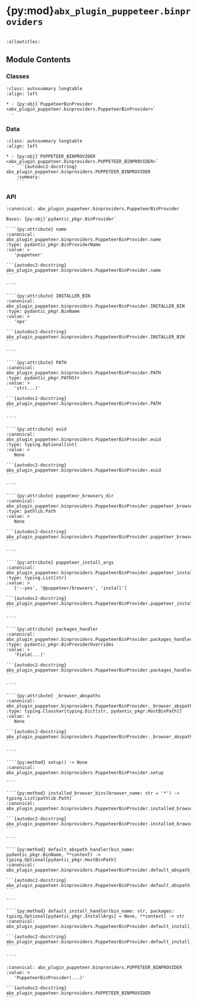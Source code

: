 # {py:mod}`abx_plugin_puppeteer.binproviders`

```{py:module} abx_plugin_puppeteer.binproviders
```

```{autodoc2-docstring} abx_plugin_puppeteer.binproviders
:allowtitles:
```

## Module Contents

### Classes

````{list-table}
:class: autosummary longtable
:align: left

* - {py:obj}`PuppeteerBinProvider <abx_plugin_puppeteer.binproviders.PuppeteerBinProvider>`
  -
````

### Data

````{list-table}
:class: autosummary longtable
:align: left

* - {py:obj}`PUPPETEER_BINPROVIDER <abx_plugin_puppeteer.binproviders.PUPPETEER_BINPROVIDER>`
  - ```{autodoc2-docstring} abx_plugin_puppeteer.binproviders.PUPPETEER_BINPROVIDER
    :summary:
    ```
````

### API

`````{py:class} PuppeteerBinProvider(/, **data: typing.Any)
:canonical: abx_plugin_puppeteer.binproviders.PuppeteerBinProvider

Bases: {py:obj}`pydantic_pkgr.BinProvider`

````{py:attribute} name
:canonical: abx_plugin_puppeteer.binproviders.PuppeteerBinProvider.name
:type: pydantic_pkgr.BinProviderName
:value: >
   'puppeteer'

```{autodoc2-docstring} abx_plugin_puppeteer.binproviders.PuppeteerBinProvider.name
```

````

````{py:attribute} INSTALLER_BIN
:canonical: abx_plugin_puppeteer.binproviders.PuppeteerBinProvider.INSTALLER_BIN
:type: pydantic_pkgr.BinName
:value: >
   'npx'

```{autodoc2-docstring} abx_plugin_puppeteer.binproviders.PuppeteerBinProvider.INSTALLER_BIN
```

````

````{py:attribute} PATH
:canonical: abx_plugin_puppeteer.binproviders.PuppeteerBinProvider.PATH
:type: pydantic_pkgr.PATHStr
:value: >
   'str(...)'

```{autodoc2-docstring} abx_plugin_puppeteer.binproviders.PuppeteerBinProvider.PATH
```

````

````{py:attribute} euid
:canonical: abx_plugin_puppeteer.binproviders.PuppeteerBinProvider.euid
:type: typing.Optional[int]
:value: >
   None

```{autodoc2-docstring} abx_plugin_puppeteer.binproviders.PuppeteerBinProvider.euid
```

````

````{py:attribute} puppeteer_browsers_dir
:canonical: abx_plugin_puppeteer.binproviders.PuppeteerBinProvider.puppeteer_browsers_dir
:type: pathlib.Path
:value: >
   None

```{autodoc2-docstring} abx_plugin_puppeteer.binproviders.PuppeteerBinProvider.puppeteer_browsers_dir
```

````

````{py:attribute} puppeteer_install_args
:canonical: abx_plugin_puppeteer.binproviders.PuppeteerBinProvider.puppeteer_install_args
:type: typing.List[str]
:value: >
   ['--yes', '@puppeteer/browsers', 'install']

```{autodoc2-docstring} abx_plugin_puppeteer.binproviders.PuppeteerBinProvider.puppeteer_install_args
```

````

````{py:attribute} packages_handler
:canonical: abx_plugin_puppeteer.binproviders.PuppeteerBinProvider.packages_handler
:type: pydantic_pkgr.BinProviderOverrides
:value: >
   'Field(...)'

```{autodoc2-docstring} abx_plugin_puppeteer.binproviders.PuppeteerBinProvider.packages_handler
```

````

````{py:attribute} _browser_abspaths
:canonical: abx_plugin_puppeteer.binproviders.PuppeteerBinProvider._browser_abspaths
:type: typing.ClassVar[typing.Dict[str, pydantic_pkgr.HostBinPath]]
:value: >
   None

```{autodoc2-docstring} abx_plugin_puppeteer.binproviders.PuppeteerBinProvider._browser_abspaths
```

````

````{py:method} setup() -> None
:canonical: abx_plugin_puppeteer.binproviders.PuppeteerBinProvider.setup

````

````{py:method} installed_browser_bins(browser_name: str = '*') -> typing.List[pathlib.Path]
:canonical: abx_plugin_puppeteer.binproviders.PuppeteerBinProvider.installed_browser_bins

```{autodoc2-docstring} abx_plugin_puppeteer.binproviders.PuppeteerBinProvider.installed_browser_bins
```

````

````{py:method} default_abspath_handler(bin_name: pydantic_pkgr.BinName, **context) -> typing.Optional[pydantic_pkgr.HostBinPath]
:canonical: abx_plugin_puppeteer.binproviders.PuppeteerBinProvider.default_abspath_handler

```{autodoc2-docstring} abx_plugin_puppeteer.binproviders.PuppeteerBinProvider.default_abspath_handler
```

````

````{py:method} default_install_handler(bin_name: str, packages: typing.Optional[pydantic_pkgr.InstallArgs] = None, **context) -> str
:canonical: abx_plugin_puppeteer.binproviders.PuppeteerBinProvider.default_install_handler

```{autodoc2-docstring} abx_plugin_puppeteer.binproviders.PuppeteerBinProvider.default_install_handler
```

````

`````

````{py:data} PUPPETEER_BINPROVIDER
:canonical: abx_plugin_puppeteer.binproviders.PUPPETEER_BINPROVIDER
:value: >
   'PuppeteerBinProvider(...)'

```{autodoc2-docstring} abx_plugin_puppeteer.binproviders.PUPPETEER_BINPROVIDER
```

````
